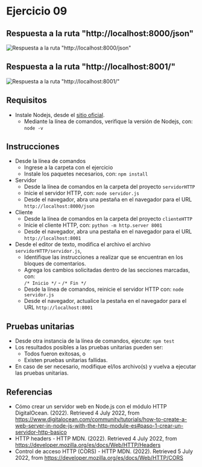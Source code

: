 # Ejercicio 09

## Respuesta a la ruta "http://localhost:8000/json"
![Respuesta a la ruta "http://localhost:8000/json"](images/servidorHTTP.png)

## Respuesta a la ruta "http://localhost:8001/"
![Respuesta a la ruta "http://localhost:8001/"](images/clienteHTTP.png)



## Requisitos

* Instale Nodejs, desde el [sitio oficial](https://nodejs.org/es/download/).
	- Mediante la línea de comandos, verifique la versión de Nodejs, con: `node -v`

## Instrucciones

* Desde la línea de comandos
	+ Ingrese a la carpeta con el ejercicio
	+ Instale los paquetes necesarios, con: `npm install`
* Servidor
	+ Desde la línea de comandos en la carpeta del proyecto `servidorHTTP`
	+ Inicie el servidor HTTP, con: `node servidor.js`
	+ Desde el navegador, abra una pestaña en el navegador para el URL `http://localhost:8000/json`
* Cliente
	+ Desde la línea de comandos en la carpeta del proyecto `clienteHTTP`
	+ Inicie el cliente HTTP, con: `python -m http.server 8001`
	+ Desde el navegador, abra una pestaña en el navegador para el URL `http://localhost:8001`
* Desde el editor de texto, modifica el archivo el archivo `servidorHTTP/servidor.js`,
	+ Identifique las instrucciones a realizar que se encuentran en los bloques de comentarios.
	+ Agrega los cambios solicitadas dentro de las secciones marcadas, con:  
	`/* Inicio */` - `/* Fin */`
	+ Desde la línea de comandos, reinicie el servidor HTTP con: `node servidor.js`
	+ Desde el navegador, actualice la pestaña en el navegador para el URL `http://localhost:8001`


## Pruebas unitarias

* Desde otra instancia de la línea de comandos, ejecute: `npm test`
* Los resultados posibles a las pruebas unitarias pueden ser: 
	+ Todos fueron exitosas, o
	+ Existen pruebas unitarias fallidas.
* En caso de ser necesario, modifique el/los archivo(s) y vuelva a ejecutar las pruebas unitarias. 

## Referencias 

* Cómo crear un servidor web en Node.js con el módulo HTTP DigitalOcean. (2022). Retrieved 4 July 2022, from https://www.digitalocean.com/community/tutorials/how-to-create-a-web-server-in-node-js-with-the-http-module-es#paso-1-crear-un-servidor-http-basico
* HTTP headers - HTTP MDN. (2022). Retrieved 4 July 2022, from https://developer.mozilla.org/es/docs/Web/HTTP/Headers
* Control de acceso HTTP (CORS) - HTTP MDN. (2022). Retrieved 5 July 2022, from https://developer.mozilla.org/es/docs/Web/HTTP/CORS